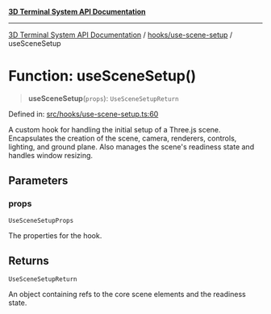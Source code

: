 [**3D Terminal System API Documentation**](../../../README.md)

***

[3D Terminal System API Documentation](../../../README.md) / [hooks/use-scene-setup](../README.md) / useSceneSetup

# Function: useSceneSetup()

> **useSceneSetup**(`props`): `UseSceneSetupReturn`

Defined in: [src/hooks/use-scene-setup.ts:60](https://github.com/Dicommunitas/ThreeJS_Terminal_3D2/blob/7cc56be20ce03492e7afbc2e75ffa70f9c523fe8/src/hooks/use-scene-setup.ts#L60)

A custom hook for handling the initial setup of a Three.js scene.
Encapsulates the creation of the scene, camera, renderers, controls, lighting, and ground plane.
Also manages the scene's readiness state and handles window resizing.

## Parameters

### props

`UseSceneSetupProps`

The properties for the hook.

## Returns

`UseSceneSetupReturn`

An object containing refs to the core scene elements and the readiness state.
